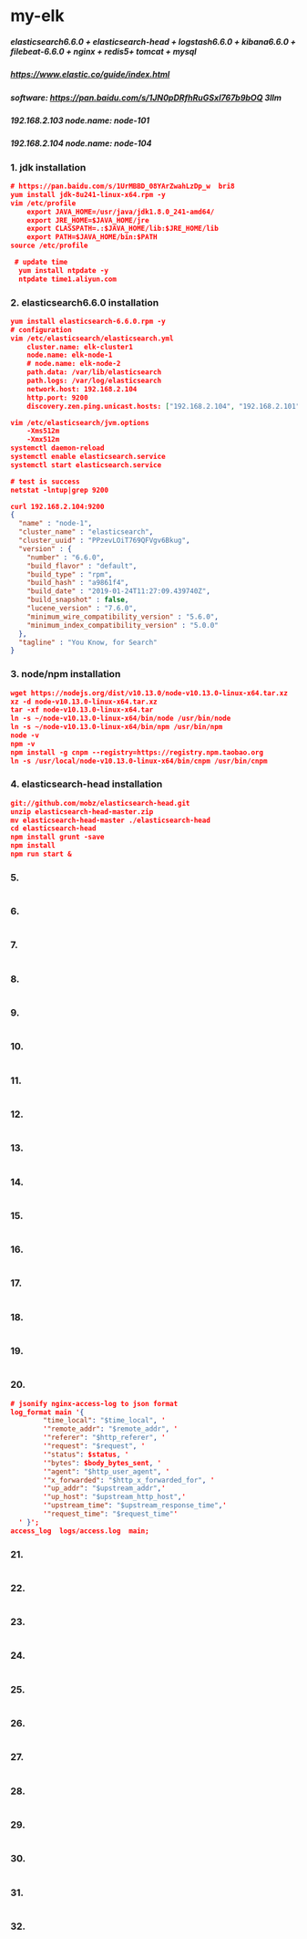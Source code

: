# my-elk

##### elasticsearch6.6.0 + elasticsearch-head +  logstash6.6.0 + kibana6.6.0 + filebeat-6.6.0 + nginx + redis5+ tomcat + mysql

##### https://www.elastic.co/guide/index.html

##### software: https://pan.baidu.com/s/1JN0pDRfhRuGSxl767b9bOQ       3llm

##### 192.168.2.103  node.name: node-101

##### 192.168.2.104   node.name: node-104

### 1. jdk installation

```json
# https://pan.baidu.com/s/1UrMBBD_08YArZwahLzDp_w  bri8 
yum install jdk-8u241-linux-x64.rpm -y
vim /etc/profile
	export JAVA_HOME=/usr/java/jdk1.8.0_241-amd64/
	export JRE_HOME=$JAVA_HOME/jre
	export CLASSPATH=.:$JAVA_HOME/lib:$JRE_HOME/lib
	export PATH=$JAVA_HOME/bin:$PATH
source /etc/profile

 # update time
  yum install ntpdate -y
  ntpdate time1.aliyun.com
```

### 2. elasticsearch6.6.0 installation

```json
yum install elasticsearch-6.6.0.rpm -y
# configuration
vim /etc/elasticsearch/elasticsearch.yml
	cluster.name: elk-cluster1
    node.name: elk-node-1
	# node.name: elk-node-2
    path.data: /var/lib/elasticsearch
    path.logs: /var/log/elasticsearch
    network.host: 192.168.2.104
    http.port: 9200
	discovery.zen.ping.unicast.hosts: ["192.168.2.104", "192.168.2.101"]

vim /etc/elasticsearch/jvm.options
    -Xms512m
    -Xmx512m
systemctl daemon-reload
systemctl enable elasticsearch.service
systemctl start elasticsearch.service

# test is success
netstat -lntup|grep 9200

curl 192.168.2.104:9200
{
  "name" : "node-1",
  "cluster_name" : "elasticsearch",
  "cluster_uuid" : "PPzevLOiT769QFVgv6Bkug",
  "version" : {
    "number" : "6.6.0",
    "build_flavor" : "default",
    "build_type" : "rpm",
    "build_hash" : "a9861f4",
    "build_date" : "2019-01-24T11:27:09.439740Z",
    "build_snapshot" : false,
    "lucene_version" : "7.6.0",
    "minimum_wire_compatibility_version" : "5.6.0",
    "minimum_index_compatibility_version" : "5.0.0"
  },
  "tagline" : "You Know, for Search"
}

```

### 3. node/npm installation

```json
wget https://nodejs.org/dist/v10.13.0/node-v10.13.0-linux-x64.tar.xz
xz -d node-v10.13.0-linux-x64.tar.xz
tar -xf node-v10.13.0-linux-x64.tar
ln -s ~/node-v10.13.0-linux-x64/bin/node /usr/bin/node
ln -s ~/node-v10.13.0-linux-x64/bin/npm /usr/bin/npm
node -v
npm -v
npm install -g cnpm --registry=https://registry.npm.taobao.org
ln -s /usr/local/node-v10.13.0-linux-x64/bin/cnpm /usr/bin/cnpm
```

### 4.  elasticsearch-head installation

```json
git://github.com/mobz/elasticsearch-head.git
unzip elasticsearch-head-master.zip
mv elasticsearch-head-master ./elasticsearch-head
cd elasticsearch-head
npm install grunt -save
npm install 
npm run start &


```

### 5. 

```json

```

### 6. 

```json

```

### 7. 

```json

```

### 8. 

```json

```

### 9. 

```json

```

### 10. 

```json

```

### 11. 

```json

```

### 12. 

```json

```

### 13. 

```json

```

### 14. 

```json

```

### 15. 

```json

```

### 16. 

```json

```

### 17. 

```json

```

### 18. 

```json

```

### 19. 

```json

```

### 20. 

```json
# jsonify nginx-access-log to json format
log_format main '{ 
        "time_local": "$time_local", '
        '"remote_addr": "$remote_addr", '
        '"referer": "$http_referer", '
        '"request": "$request", '
        '"status": $status, '
        '"bytes": $body_bytes_sent, '
        '"agent": "$http_user_agent", '
        '"x_forwarded": "$http_x_forwarded_for", '
        '"up_addr": "$upstream_addr",'
        '"up_host": "$upstream_http_host",'
        '"upstream_time": "$upstream_response_time",'
        '"request_time": "$request_time"'
  ' }';
access_log  logs/access.log  main;
```

### 21. 

```json

```

### 22. 

```json

```

### 23. 

```json

```

### 24. 

```json

```

### 25. 

```json

```

### 26. 

```json

```

### 27. 

```json

```

### 28. 

```json

```

### 29. 

```json

```

### 30. 

```json

```

### 31. 

```json

```

### 32. 

```json

```











